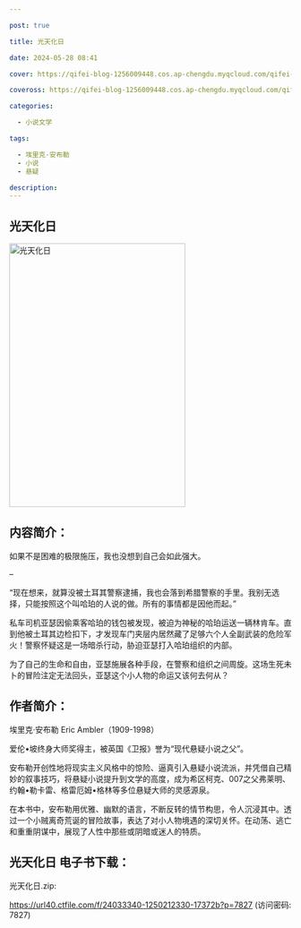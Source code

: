 ```yaml
---

post: true

title: 光天化日

date: 2024-05-28 08:41

cover: https://qifei-blog-1256009448.cos.ap-chengdu.myqcloud.com/qifei-blog/660cca119f345e8d03cf76ab.jpg

coveross: https://qifei-blog-1256009448.cos.ap-chengdu.myqcloud.com/qifei-blog/660cca119f345e8d03cf76ab.jpg

categories:

  - 小说文学

tags:

  - 埃里克·安布勒
  - 小说
  - 悬疑

description:
---
```


## 光天化日
<img alt="光天化日 " class="aligncenter loaded" data-was-processed="true" decoding="async" fetchpriority="high" height="471" src="https://qifei-blog-1256009448.cos.ap-chengdu.myqcloud.com/qifei-blog/660cca119f345e8d03cf76ab.jpg " style="cursor: zoom-in;" width="314"/>

## 内容简介：

如果不是困难的极限施压，我也没想到自己会如此强大。

–

“现在想来，就算没被土耳其警察逮捕，我也会落到希腊警察的手里。我别无选择，只能按照这个叫哈珀的人说的做。所有的事情都是因他而起。”

私车司机亚瑟因偷乘客哈珀的钱包被发现，被迫为神秘的哈珀运送一辆林肯车。直到他被土耳其边检扣下，才发现车门夹层内居然藏了足够六个人全副武装的危险军火！警察怀疑这是一场暗杀行动，胁迫亚瑟打入哈珀组织的内部。

为了自己的生命和自由，亚瑟施展各种手段，在警察和组织之间周旋。这场生死未卜的冒险注定无法回头，亚瑟这个小人物的命运又该何去何从？

## 作者简介：

埃里克·安布勒 Eric Ambler（1909-1998）

爱伦•坡终身大师奖得主，被英国《卫报》誉为“现代悬疑小说之父”。

安布勒开创性地将现实主义风格中的惊险、逼真引入悬疑小说流派，并凭借自己精妙的叙事技巧，将悬疑小说提升到文学的高度，成为希区柯克、007之父弗莱明、约翰•勒卡雷、格雷厄姆•格林等多位悬疑大师的灵感源泉。

在本书中，安布勒用优雅、幽默的语言，不断反转的情节构思，令人沉浸其中。透过一个小贼离奇荒诞的冒险故事，表达了对小人物境遇的深切关怀。在动荡、逃亡和重重阴谋中，展现了人性中那些或阴暗或迷人的特质。

## 光天化日 电子书下载：



光天化日.zip: 

https://url40.ctfile.com/f/24033340-1250212330-17372b?p=7827 (访问密码: 7827)
